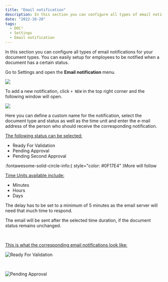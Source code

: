 ```yaml
---
title: "Email notification"
description: In this section you can configure all types of email notifications for your document types. You can easily setup for employees to be notified when a document has a certain status
date: "2022-10-20"
tags:
  - DOC²
  - Settings
  - Email notification
---
```


In this section you can configure all types of email notifications for your document types. You can easily setup for employees to be notified when a document has a certain status.

Go to Settings and open the **Email notification** menu.

![](/_images/doc2/DOC2_email-notification_1.png)

To add a new notification, click `+ NEW` in the top right corner and the following window will open.

![](/_images/doc2/DOC2_email-notification_2.png)

Here you can define a custom name for the notification, select the document type and status as well as the time unit and enter the e-mail address of the person who should receive the corresponding notification.

<ins>The following status can be selected:</ins> 

* Ready For Validation
* Pending Approval
* Pending Second Approval

:fontawesome-solid-circle-info:{ style="color: #0F17E4" }More will follow

<ins>Time Units available include:</ins>

- Minutes
- Hours
- Days

The delay has to be set to a minimum of 5 minutes as the email server will need that much time to respond.

The email will be sent after the selected time duration, if the document status remains unchanged.

&nbsp;

<ins>This is what the corresponding email notifications look like:</ins>

![Ready For Validation](/_images/doc2/DOC2_email_readyforvalidation.png)

&nbsp;

![Pending Approval](/_images/doc2/DOC2_email_forapproval.png)